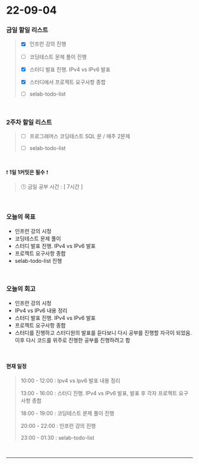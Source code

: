 # 22-09-04
 ### 금일 할일 리스트
> - [x]  인프런 강의 진행
>
> - [ ]  코딩테스트 문제 풀이 진행
>
> - [x]  스터디 발표 진행. IPv4 vs IPv6 발표
>
> - [x]  스터디에서 프로젝트 요구사항 종합
>
> - [ ]  selab-todo-list

<br/>

### 2주차 할일 리스트  

> - [ ]  프로그래머스 코딩테스트 SQL 문 / 매주 2문제  
>
> - [ ]  selab-todo-list

<br/>

❗ **1일 1커밋은 필수** ❗
> 🕒 금일 공부 시간 :  [ 7시간 ]    
  
<br/>

### 오늘의 목표
- 인프런 강의 시청
- 코딩테스트 문제 풀이
- 스터디 발표 진행. IPv4 vs IPv6 발표
- 프로젝트 요구사항 종합
- selab-todo-list 진행

<br>

### 오늘의 회고
- 인프런 강의 시청
- IPv4 vs IPv6 내용 정리
- 스터디 발표 진행. IPv4 vs IPv6 발표
- 프로젝트 요구사항 종합
- 스터디를 진행하고 스터디원의 발표를 듣다보니 다시 공부를 진행할 자극이 되었음. 이후 다시 코드를 위주로 진행한 공부를 진행하려고 함

<br>

#### 현재 일정  
> 10:00 - 12:00 : Ipv4 vs Ipv6 발표 내용 정리
>
> 13:00 - 16:00 : 스터디 진행. IPv4 vs IPv6 발표, 발표 후 각자 프로젝트 요구사항 종합
>
> 18:00 - 19:00 : 코딩테스트 문제 풀이 진행
>
> 20:00 - 22:00 : 인프런 강의 진행
>
> 23:00 - 01:30 : selab-todo-list

<br/>

------------  